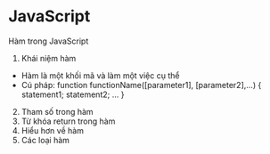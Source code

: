 # JavaScript
Hàm trong JavaScript
1. Khái niệm hàm
- Hàm là một khối mã và làm một việc cụ thể
- Cú pháp:
function functionName([parameter1], [parameter2],...) {
  statement1;
  statement2;
  ...
}
2. Tham số trong hàm
3. Từ khóa return trong hàm
4. Hiểu hơn về hàm
5. Các loại hàm
